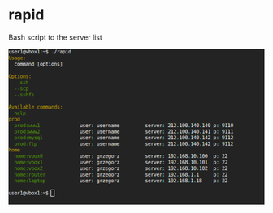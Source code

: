 rapid
=====

Bash script to the server list


![alt text](https://github.com/grzegorzgg/rapid/blob/master/assets/screenRapid.png "Logo Title Text 1")

